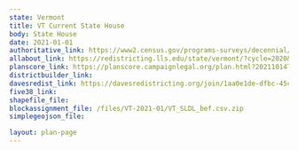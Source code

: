 ```yaml
---
state: Vermont
title: VT Current State House
body: State House
date: 2021-01-01
authoritative_link: https://www2.census.gov/programs-surveys/decennial/2020/data/01-Redistricting_File--PL_94-171/Vermont/
allabout_link: https://redistricting.lls.edu/state/vermont/?cycle=2020&level=State%20Upper&startdate=
planscore_link: https://planscore.campaignlegal.org/plan.html?20211014T140444.400893713Z
districtbuilder_link:
davesredist_link: https://davesredistricting.org/join/1aa0e1de-dfbc-45cf-b49c-2e37112dabf0
five38_link:
shapefile_file:
blockassignment_file: /files/VT-2021-01/VT_SLDL_bef.csv.zip
simplegeojson_file:

layout: plan-page
---
```

